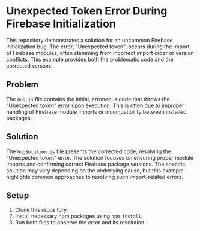 # Unexpected Token Error During Firebase Initialization

This repository demonstrates a solution for an uncommon Firebase initialization bug.  The error, "Unexpected token", occurs during the import of Firebase modules, often stemming from incorrect import order or version conflicts. This example provides both the problematic code and the corrected version.

## Problem

The `bug.js` file contains the initial, erroneous code that throws the "Unexpected token" error upon execution. This is often due to improper handling of Firebase module imports or incompatibility between installed packages.

## Solution

The `bugSolution.js` file presents the corrected code, resolving the "Unexpected token" error.  The solution focuses on ensuring proper module imports and confirming correct Firebase package versions.  The specific solution may vary depending on the underlying cause, but this example highlights common approaches to resolving such import-related errors.

## Setup

1.  Clone this repository.
2.  Install necessary npm packages using `npm install`.
3.  Run both files to observe the error and its resolution.